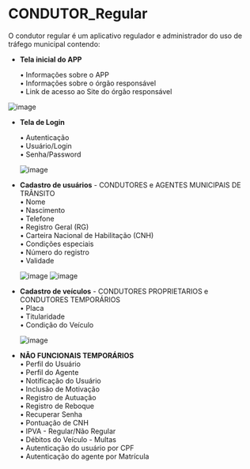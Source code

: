 # CONDUTOR_Regular

O condutor regular é um aplicativo regulador e administrador do uso de tráfego municipal contendo:

- **Tela inicial do APP**                                                                                                                                             

    • Informações sobre o APP                                                                                                                                         
    • Informações sobre o órgão responsável                                                                                                                           
    • Link de acesso ao Site do órgão responsável 
    
![image](https://user-images.githubusercontent.com/42909266/136379544-2326ff4d-14f3-4eed-8605-db7709735f14.png)

- **Tela de Login**                                                                                                                                             

    • Autenticação                                                                                                                                         
    • Usuário/Login                                                                                                                           
    • Senha/Password 
    
    ![image](https://user-images.githubusercontent.com/42909266/136380311-f9367d07-15fd-422f-b08e-0819e6213229.png)

    
- **Cadastro de usuários** - CONDUTORES e AGENTES MUNICIPAIS DE TRÃNSITO                                                                                                    
    • Nome                                                                                                                                                             
    • Nascimento                                                                                                                                                       
    • Telefone                                                                                                                                                         
    • Registro Geral (RG)                                                                                                                                             
    • Carteira Nacional de Habilitação (CNH)                                                                                                                           
    • Condições especiais                                                                                                                                             
    • Número do registro                                                                                                                                               
    • Validade 
    
    ![image](https://user-images.githubusercontent.com/42909266/136379087-5d3b87b0-6510-4255-880f-125a92860041.png) ![image](https://user-images.githubusercontent.com/42909266/136379217-4bf0328b-d1ad-4863-ba26-bc47fb511058.png)


    
- **Cadastro de veículos** - CONDUTORES PROPRIETARIOS e CONDUTORES TEMPORÁRIOS                                                                                              
    • Placa                                                                                                                                                           
    • Titularidade                                                                                                                                                     
    • Condição do Veículo                                                                                                                                             
    
    ![image](https://user-images.githubusercontent.com/42909266/136379354-9240024f-d147-4349-80cc-0c1681840e81.png)

                                                                                                                                                         
- **NÃO FUNCIONAIS TEMPORÁRIOS**                                                                                              
    • Perfil do Usuário                                                                                                                                               
    • Perfil do Agente                                                                                                                                                 
    • Notificação do Usuário                                                                                                                                           
    • Inclusão de Motivação                                                                                                                                           
    • Registro de Autuação                                                                                                                                             
    • Registro de Reboque                                                                                                                                             
    • Recuperar Senha                                                                                                                                                 
    • Pontuação de CNH                                                                                                                                                 
    • IPVA - Regular/Não Regular                                                                                                                                       
    • Débitos do Veículo - Multas                                                                                                                                     
    • Autenticação do usuário por CPF                                                                                                                                 
    • Autenticação do agente por Matrícula 

